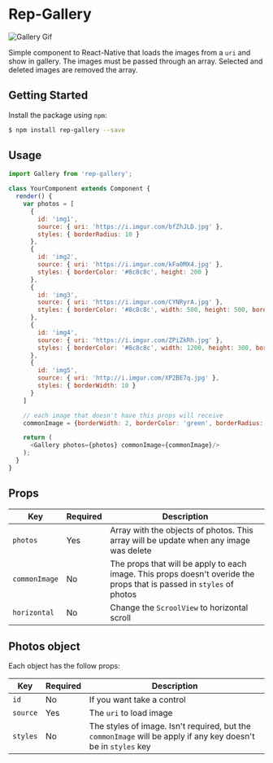 # Rep-Gallery
![Gallery Gif](https://i.ibb.co/sj7fvDG/rep-image.gif)

Simple component to React-Native that loads the images from a `uri` and show in gallery. The images must be passed through an array. Selected and deleted images are removed the array.

## Getting Started
Install the package using `npm`:

```bash
$ npm install rep-gallery --save
```

## Usage

```javascript
import Gallery from 'rep-gallery';

class YourComponent extends Component {
  render() {
    var photos = [
      {
        id: 'img1',
        source: { uri: 'https://i.imgur.com/bfZhJLD.jpg' },
        styles: { borderRadius: 10 }
      },
      {
        id: 'img2',
        source: { uri: 'https://i.imgur.com/kFa0MX4.jpg' },
        styles: { borderColor: '#8c8c8c', height: 200 }
      },
      {
        id: 'img3',
        source: { uri: 'https://i.imgur.com/CYNRyrA.jpg' },
        styles: { borderColor: '#8c8c8c', width: 500, height: 500, borderWidth: 5, borderRadius: 10 }
      },
      {
        id: 'img4',
        source: { uri: 'https://i.imgur.com/ZPiZkRh.jpg' },
        styles: { borderColor: '#8c8c8c', width: 1200, height: 300, borderWidth: 2,borderRadius: 50 }
      },
      {
        id: 'img5',
        source: { uri: 'http://i.imgur.com/XP2BE7q.jpg' },
        styles: { borderWidth: 10 }
      }
    ]

    // each image that doesn't have this props will receive
    commonImage = {borderWidth: 2, borderColor: 'green', borderRadius: 5, width: 200, height: 250}

    return (
      <Gallery photos={photos} commonImage={commonImage}/>
    );
  }
}
```

## Props

| Key | Required | Description |
|-----|----------|-------------|
| `photos` | Yes | Array with the objects of photos. This array will be update when any image was delete |
| `commonImage` | No | The props that will be apply to each image. This props doesn't overide the props that is passed in `styles` of photos |
| `horizontal` | No | Change the `ScroolView` to horizontal scroll |

## Photos object
Each object has the follow props:

| Key             | Required   | Description |
|-----------------|--------------------------------------------------------------------------------------------|----|
| `id` | No | If you want take a control
| `source` | Yes | The `uri` to load image |
| `styles` | No | The styles of image. Isn't required, but the `commonImage` will be apply if any key doesn't be in `styles` key |